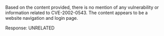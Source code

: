 Based on the content provided, there is no mention of any vulnerability or information related to CVE-2002-0543. The content appears to be a website navigation and login page.

Response: UNRELATED